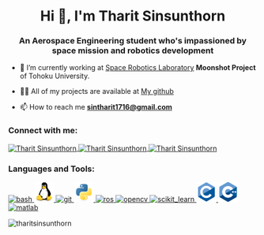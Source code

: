 <!-- ### Hi there 👋 -->

<!--
**TharitSinsunthorn/TharitSinsunthorn** is a ✨ _special_ ✨ repository because its `README.md` (this file) appears on your GitHub profile.

Here are some ideas to get you started:

- 🔭 I’m currently working on ...
- 🌱 I’m currently learning ...
- 👯 I’m looking to collaborate on ...
- 🤔 I’m looking for help with ...
- 💬 Ask me about ...
- 📫 How to reach me: ...
- 😄 Pronouns: ...
- ⚡ Fun fact: ...
-->

<h1 align="center">Hi 👋, I'm Tharit Sinsunthorn</h1>
<h3 align="center">An Aerospace Engineering student who's impassioned by space mission and robotics development</h3>

<!-- <p align="left"> 
    <img src="https://komarev.com/ghpvc/?username=tharitsinsunthorn&label=Profile%20views&color=0e75b6&style=flat" alt="tharitsinsunthorn" /> 
</p> -->

<!-- <p align="left"> 
    <a href="https://github.com/ryo-ma/github-profile-trophy">
        <img src="https://github-profile-trophy.vercel.app/?username=tharitsinsunthorn&theme=nord" alt="tharitsinsunthorn" />
    </a> 
</p> -->

- 🔭 I’m currently working at [Space Robotics Laboratory](http://www.astro.mech.tohoku.ac.jp/e/index.html) **Moonshot Project** of Tohoku University.

- 👨‍💻 All of my projects are available at [My github](https://github.com/TharitSinsunthorn)

- 📫 How to reach me **sintharit1716@gmail.com**

<h3 align="left">Connect with me:</h3>
<p align="left">
    <a href="https://www.linkedin.com/in/tharit-sinsunthorn-58376523b/" target="blank">
        <img align="center" src="https://raw.githubusercontent.com/rahuldkjain/github-profile-readme-generator/master/src/images/icons/Social/linked-in-alt.svg" alt="Tharit Sinsunthorn" height="30" width="40" />
    </a>
    <a href="https://www.facebook.com/tharitkaka" target="blank">
        <img align="center" src="https://raw.githubusercontent.com/rahuldkjain/github-profile-readme-generator/master/src/images/icons/Social/facebook.svg" alt="Tharit Sinsunthorn" height="30" width="40" />
    </a>
    <a href="https://www.instagram.com/thatharit__?igsh=bG8yeGs1bXJpcXU3&utm_source=qr" target="blank">
        <img align="center" src="https://raw.githubusercontent.com/rahuldkjain/github-profile-readme-generator/master/src/images/icons/Social/instagram.svg" alt="Tharit Sinsunthorn" height="30" width="40" />
    </a>
</p>

<h3 align="left">Languages and Tools:</h3>
<p align="left"> 
    <!-- bash -->
    <a href="https://www.gnu.org/software/bash/" target="_blank" rel="noreferrer"> 
        <img src="https://www.vectorlogo.zone/logos/gnu_bash/gnu_bash-icon.svg" alt="bash" width="40" height="40"/> 
    </a> 
    <!-- Linux -->
    <a href="https://www.linux.org/" target="_blank" rel="noreferrer"> 
        <img src="https://raw.githubusercontent.com/devicons/devicon/master/icons/linux/linux-original.svg" alt="linux" width="40" height="40"/> 
    </a> 
    <!-- git -->
    <a href="https://git-scm.com/" target="_blank" rel="noreferrer"> 
        <img src="https://www.vectorlogo.zone/logos/git-scm/git-scm-icon.svg" alt="git" width="40" height="40"/> 
    </a> 
    <!-- Python -->
    <a href="https://www.python.org" target="_blank" rel="noreferrer"> 
        <img src="https://raw.githubusercontent.com/devicons/devicon/master/icons/python/python-original.svg" alt="python" width="40" height="40"/> 
    </a>
    <!-- ROS2 -->
    <a href="https://docs.ros.org/en/humble/index.html" target="_blank" rel="noreferrer"> 
        <img src="https://www.vectorlogo.zone/logos/ros/ros-ar21.svg" alt="ros" width="40" height="40"/> 
    </a>
    <!-- OpenCV -->
    <a href="https://opencv.org/" target="_blank" rel="noreferrer"> 
        <img src="https://www.vectorlogo.zone/logos/opencv/opencv-icon.svg" alt="opencv" width="40" height="40"/> 
    </a>
    <!-- scikitlearn -->
    <a href="https://scikit-learn.org/" target="_blank" rel="noreferrer"> 
        <img src="https://upload.wikimedia.org/wikipedia/commons/0/05/Scikit_learn_logo_small.svg" alt="scikit_learn" width="40" height="40"/> 
    </a>   
    <!-- C -->
    <a href="https://www.cprogramming.com/" target="_blank" rel="noreferrer"> 
        <img src="https://raw.githubusercontent.com/devicons/devicon/master/icons/c/c-original.svg" alt="c" width="40" height="40"/> 
    </a> 
    <!-- C__ -->
    <a href="https://www.w3schools.com/cpp/" target="_blank" rel="noreferrer"> 
        <img src="https://raw.githubusercontent.com/devicons/devicon/master/icons/cplusplus/cplusplus-original.svg" alt="cplusplus" width="40" height="40"/> 
    </a> 
    <!-- Matlab -->
    <a href="https://www.mathworks.com/" target="_blank" rel="noreferrer"> 
        <img src="https://upload.wikimedia.org/wikipedia/commons/2/21/Matlab_Logo.png" alt="matlab" width="40" height="40"/> 
    </a>     
</p>

<p><img align="center" src="https://github-readme-stats.vercel.app/api/top-langs?username=tharitsinsunthorn&show_icons=true&locale=en&layout=compact" alt="tharitsinsunthorn" /></p>

<!-- <p>&nbsp;<img align="center" src="https://github-readme-stats.vercel.app/api?username=tharitsinsunthorn&show_icons=true&locale=en" alt="tharitsinsunthorn" /></p> -->

<!-- <p><img align="center" src="https://github-readme-streak-stats.herokuapp.com/?user=tharitsinsunthorn&" alt="tharitsinsunthorn" /></p> -->
